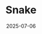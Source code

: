---
title: "Snake"
description: "Le jeu du snake en C++ avec Raylib."
link: "https://github.com/idasrah/snake-cpp"
date: "2025-07-06"
tech: ["C++", "Raylib"]
---